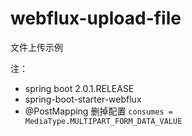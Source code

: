 # webflux-upload-file
文件上传示例

注：
- spring boot 2.0.1.RELEASE
- spring-boot-starter-webflux
- @PostMapping 删掉配置 `consumes = MediaType.MULTIPART_FORM_DATA_VALUE`
